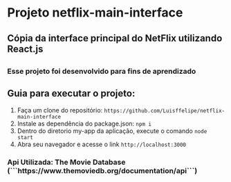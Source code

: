 # Projeto netflix-main-interface

<h2>Cópia da interface principal do NetFlix utilizando React.js<h2>
<h3>Esse projeto foi desenvolvido para fins de aprendizado<h3>

## Guia para executar o projeto:

 1. Faça um clone do repositório: ```https://github.com/Luisffelipe/netflix-main-interface```
 2. Instale as dependência do package.json: ```npm i```
 3. Dentro do diretorio my-app da aplicação, execute o comando ```node start```
 4. Abra seu navegador e acesse o link ```http://localhost:3000```

 <h3>Api Utilizada: The Movie Database (```https://www.themoviedb.org/documentation/api```)<h3>
